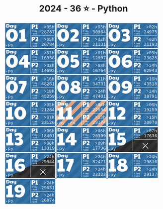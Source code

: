 <!-- AOC TILES BEGIN -->
<h1 align="center">
  2024 - 36 ⭐ - Python
</h1>
<a href="1. Historian Hysteria/main.py">
  <img src=".aoc_tiles/tiles/2024/01.png" width="161px">
</a>
<a href="2. Red-Nosed-Reports/main.py">
  <img src=".aoc_tiles/tiles/2024/02.png" width="161px">
</a>
<a href="3. Mull It Over/main.py">
  <img src=".aoc_tiles/tiles/2024/03.png" width="161px">
</a>
<a href="4. Ceres Search/main.py">
  <img src=".aoc_tiles/tiles/2024/04.png" width="161px">
</a>
<a href="5. Print Queue/main.py">
  <img src=".aoc_tiles/tiles/2024/05.png" width="161px">
</a>
<a href="6. Guard Gallivant/main.py">
  <img src=".aoc_tiles/tiles/2024/06.png" width="161px">
</a>
<a href="7. Bridge Repair/main.py">
  <img src=".aoc_tiles/tiles/2024/07.png" width="161px">
</a>
<a href="8. Resonant Collinearity/main.py">
  <img src=".aoc_tiles/tiles/2024/08.png" width="161px">
</a>
<a href="9. Disk Fragmenter/main.py">
  <img src=".aoc_tiles/tiles/2024/09.png" width="161px">
</a>
<a href="10. Hoof It/main.py">
  <img src=".aoc_tiles/tiles/2024/10.png" width="161px">
</a>
<a href="11. Plutonian Pebbles/main.py">
  <img src=".aoc_tiles/tiles/2024/11.png" width="161px">
</a>
<a href="12. Garden Groups/main.py">
  <img src=".aoc_tiles/tiles/2024/12.png" width="161px">
</a>
<a href="13. Claw Contraption/main.py">
  <img src=".aoc_tiles/tiles/2024/13.png" width="161px">
</a>
<a href="14. Restroom Redoubt/main.py">
  <img src=".aoc_tiles/tiles/2024/14.png" width="161px">
</a>
<a href="15. Warehouse Woes/main.py">
  <img src=".aoc_tiles/tiles/2024/15.png" width="161px">
</a>
<a href="16. Reindeer Maze/main.py">
  <img src=".aoc_tiles/tiles/2024/16.png" width="161px">
</a>
<a href="17. Chronospatial Computer/main.py">
  <img src=".aoc_tiles/tiles/2024/17.png" width="161px">
</a>
<a href="18. RAM Run/main.py">
  <img src=".aoc_tiles/tiles/2024/18.png" width="161px">
</a>
<a href="19. Linen Layout/main.py">
  <img src=".aoc_tiles/tiles/2024/19.png" width="161px">
</a>
<!-- AOC TILES END -->
